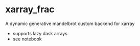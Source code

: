 # xarray_frac

A dynamic generative mandelbrot custom backend for xarray

* supports lazy dask arrays
* see notebook
